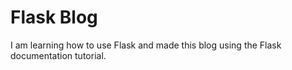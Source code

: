 # Flask Blog

I am learning how to use Flask and made this blog using the Flask documentation tutorial.
